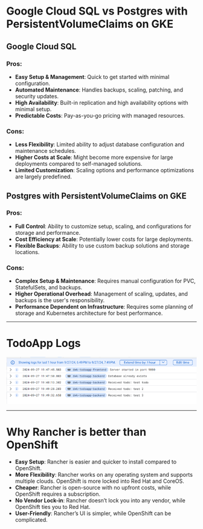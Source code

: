 # Google Cloud SQL vs Postgres with PersistentVolumeClaims on GKE

## Google Cloud SQL

### Pros:
- **Easy Setup & Management**: Quick to get started with minimal configuration.
- **Automated Maintenance**: Handles backups, scaling, patching, and security updates.
- **High Availability**: Built-in replication and high availability options with minimal setup.
- **Predictable Costs**: Pay-as-you-go pricing with managed resources.

### Cons:
- **Less Flexibility**: Limited ability to adjust database configuration and maintenance schedules.
- **Higher Costs at Scale**:  Might become more expensive for large deployments compared to self-managed solutions.
- **Limited Customization**: Scaling options and performance optimizations are largely predefined.

## Postgres with PersistentVolumeClaims on GKE

### Pros:
- **Full Control**: Ability to customize setup, scaling, and configurations for storage and performance.
- **Cost Efficiency at Scale**: Potentially lower costs for large deployments.
- **Flexible Backups**: Ability to use custom backup solutions and storage locations.

### Cons:
- **Complex Setup & Maintenance**: Requires manual configuration for PVC, StatefulSets, and backups.
- **Higher Operational Overhead**: Management of scaling, updates, and backups is the user's responsibility.
- **Performance Dependent on Infrastructure**: Requires some planning of storage and Kubernetes architecture for best performance.

---

# TodoApp Logs

![Logs](/TodoApp/logs.png)

---

# Why Rancher is better than OpenShift
- **Easy Setup**: Rancher is easier and quicker to install compared to OpenShift.
- **More Flexibility**: Rancher works on any operating system and supports multiple clouds. OpenShift is more locked into Red Hat and CoreOS.
- **Cheaper**: Rancher is open-source with no upfront costs, while OpenShift requires a subscription.
- **No Vendor Lock-in**: Rancher doesn’t lock you into any vendor, while OpenShift ties you to Red Hat.
- **User-Friendly**: Rancher’s UI is simpler, while OpenShift can be complicated.
